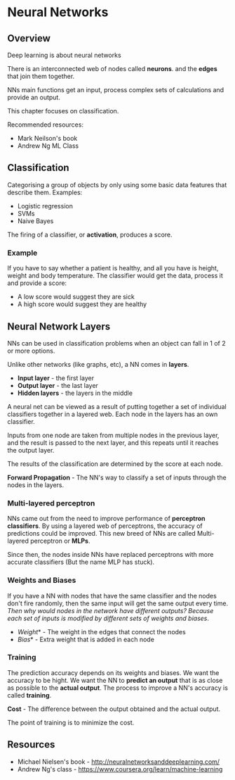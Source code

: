 # Neural Networks

## Overview
Deep learning is about neural networks

There is an interconnected web of nodes called **neurons**.
and the **edges** that join them together.

NNs main functions get an input, process complex sets of calculations and provide an output.

This chapter focuses on classification.

Recommended resources:

* Mark Neilson's book
* Andrew Ng ML Class

## Classification

Categorising a group of objects by only using some basic data features that describe them. Examples:

* Logistic regression
* SVMs
* Naive Bayes

The firing of a classifier, or **activation**, produces a score.

### Example
If you have to say whether a patient is healthy, and all you have is height, weight and body temperature.
The classifier would get the data, process it and provide a score:

* A low score would suggest they are sick
* A high score would suggest they are healthy

## Neural Network Layers
NNs can be used in classification problems when an object can fall in 1 of 2 or more options.

Unlike other networks (like graphs, etc), a NN comes in **layers**.

* **Input layer** - the first layer
* **Output layer** - the last layer
* **Hidden layers** - the layers in the middle

A neural net can be viewed as a result of putting together a set of individual classifiers together in a layered web. Each node in the layers has an own classifier.

Inputs from one node are taken from multiple nodes in the previous layer, and the result is passed to the next layer, and this repeats until it reaches the output layer.

The results of the classification are determined by the score at each node.

**Forward Propagation** - The NN's way to classify a set of inputs through the nodes in the layers.

### Multi-layered perceptron
NNs came out from the need to improve performance of **perceptron classifiers**.
By using a layered web of perceptrons, the accuracy of predictions could be improved. 
This new breed of NNs are called Multi-layered perceptron or **MLPs**.

Since then, the nodes inside NNs have replaced perceptrons with more accurate classifiers (But the name MLP has stuck). 

### Weights and Biases
If you have a NN with nodes that have the same classifier and the nodes don't fire randomly, then the same input will get the same output every time. 
**Then why would nodes in the network have different outputs?* Because each set of inputs is modified by different sets of *weights* and *biases**.

* *Weight** - The weight in the edges that connect the nodes
* *Bias** - Extra weight that is added in each node

### Training
The prediction accuracy depends on its weights and biases.
We want the accuracy to be hight.
We want the NN to **predict an output** that is as close as possible to the **actual output**.
The process to improve a NN's accuracy is called **training**.

**Cost** - The difference between the output obtained and the actual output.

The point of training is to minimize the cost.

## Resources

* Michael Nielsen's book - http://neuralnetworksanddeeplearning.com/
* Andrew Ng's class - https://www.coursera.org/learn/machine-learning
